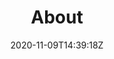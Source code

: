 ---
title: "About"
date: 2020-11-09T14:39:18Z
draft: false
brags: [
    'I do software development contract work from Stockholm. Primarily full-stack web development, devops and infrastructure.',
    ":book:",
    "2011-2020 I spent in leadership positions taking part of growing a company from 5 to 100 employees. Go <a href=\"https://www.quickspin.com\">Quickspin!</a>",
    ":rocket:",
    "Since starting as a software developer in 2004 I've dealt mostly with games development and web stuff (frontend, backend and ops). I've had many different roles but always kept at least a few fingers coding.",
    ":construction:",
    "I have good understanding of a modern software development setup including VCSs, package managers, artifact managers and registries, build systems, test automation, databases etc.",
    ":package:",
    "I like the overall DevOps concepts of value streams and finding good ways of visualizing and automating the regular flow of work.",
    'img/plantuml.png',
    "I enjoy fiddling with Node.js and trying to keep up in the fast-moving TypeScript/JavaScript community.",
    ":coffee:",
    "I have a solid understanding of cloud infrastructure. I have managed company AWS and GCP accounts and seen the light in the configuration tunnel (embraced IaC principles with Docker, Kubernetes, Terraform, Serverless Framework, CloudFormation templates, Ansible playbooks and more), and gotten my hands dirty with monitoring, logging and alerting.",
    ':cloud:',
    '"Defer commitment" is my favorite Lean principle. Architect your solution so that fewer commitments are irreversible. Defer commitment on irreversible decisions to the latest point possible. OK admittedly a bit pretentious. <i>In other words: Assume you will learn stuff down the line so try not to paint yourself into a corner...</i>',
    ":point_up:"
]
---
